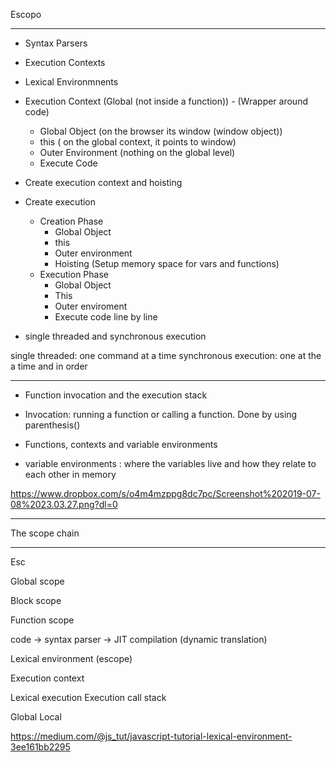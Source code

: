 Escopo
___

- Syntax Parsers
- Execution Contexts
- Lexical Environmnents

- Execution Context (Global (not inside a function)) - (Wrapper around code)
   - Global Object (on the browser its window (window object))
   - this ( on the global context, it points to window)
   - Outer Environment (nothing on the global level)
   - Execute Code
   
 
- Create execution context and hoisting

- Create execution
  - Creation Phase
    - Global Object
    - this
    - Outer environment
    - Hoisting (Setup memory space for vars and functions)
  - Execution Phase
    - Global Object
    - This
    - Outer enviroment
    - Execute code line by line
   

- single threaded and synchronous execution

single threaded: one command at a time
synchronous execution: one at the a time and in order

----

- Function invocation and the execution stack


- Invocation: running a function or calling a function. Done by using parenthesis()


- Functions, contexts and variable environments

- variable environments : where the variables live and how they relate to each other in memory

https://www.dropbox.com/s/o4m4mzppg8dc7pc/Screenshot%202019-07-08%2023.03.27.png?dl=0


---

The scope chain

---
Esc

Global scope

Block scope

Function scope

code -> syntax parser -> JIT compilation (dynamic translation)

Lexical environment (escope)

Execution context




Lexical execution
Execution call stack

Global
Local



https://medium.com/@js_tut/javascript-tutorial-lexical-environment-3ee161bb2295
